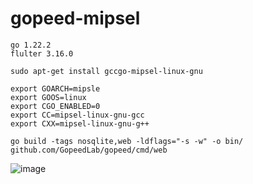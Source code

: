 # gopeed-mipsel
```
go 1.22.2
flulter 3.16.0
```
```
sudo apt-get install gccgo-mipsel-linux-gnu
```
```
export GOARCH=mipsle
export GOOS=linux
export CGO_ENABLED=0
export CC=mipsel-linux-gnu-gcc
export CXX=mipsel-linux-gnu-g++
```
```
go build -tags nosqlite,web -ldflags="-s -w" -o bin/ github.com/GopeedLab/gopeed/cmd/web
```
![image](https://github.com/user-attachments/assets/6abe469c-5287-4b8e-a6e8-7f9f8e3e33f4)
